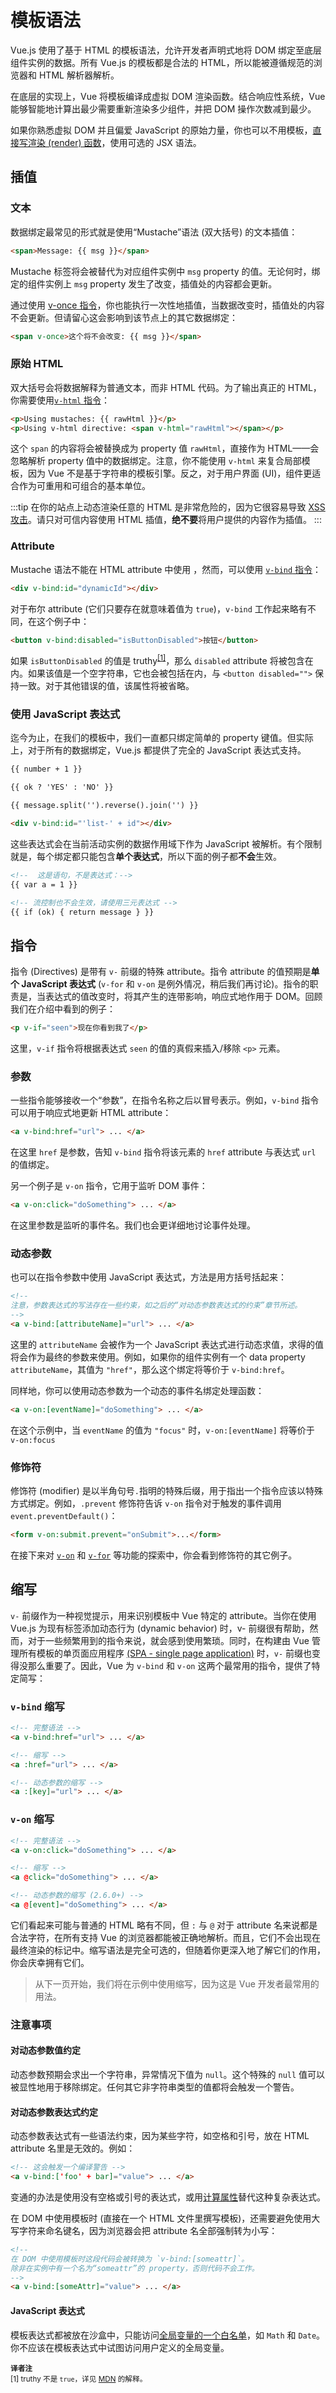 # 模板语法

Vue.js 使用了基于 HTML 的模板语法，允许开发者声明式地将 DOM 绑定至底层组件实例的数据。所有 Vue.js 的模板都是合法的 HTML，所以能被遵循规范的浏览器和 HTML 解析器解析。

在底层的实现上，Vue 将模板编译成虚拟 DOM 渲染函数。结合响应性系统，Vue 能够智能地计算出最少需要重新渲染多少组件，并把 DOM 操作次数减到最少。

如果你熟悉虚拟 DOM 并且偏爱 JavaScript 的原始力量，你也可以不用模板，[直接写渲染 (render) 函数](render-function.html)，使用可选的 JSX 语法。

## 插值

### 文本

数据绑定最常见的形式就是使用“Mustache”语法 (双大括号) 的文本插值：

```html
<span>Message: {{ msg }}</span>
```

Mustache 标签将会被替代为对应组件实例中 `msg` property 的值。无论何时，绑定的组件实例上 `msg` property 发生了改变，插值处的内容都会更新。

通过使用 [v-once 指令](../api/directives.html#v-once)，你也能执行一次性地插值，当数据改变时，插值处的内容不会更新。但请留心这会影响到该节点上的其它数据绑定：

```html
<span v-once>这个将不会改变: {{ msg }}</span>
```

### 原始 HTML

双大括号会将数据解释为普通文本，而非 HTML 代码。为了输出真正的 HTML，你需要使用[`v-html` 指令](../api/directives.html#v-html)：

```html
<p>Using mustaches: {{ rawHtml }}</p>
<p>Using v-html directive: <span v-html="rawHtml"></span></p>
```

<common-codepen-snippet title="Rendering v-html" slug="yLNEJJM" :preview="false" />

这个 `span` 的内容将会被替换成为 property 值 `rawHtml`，直接作为 HTML——会忽略解析 property 值中的数据绑定。注意，你不能使用 `v-html` 来复合局部模板，因为 Vue 不是基于字符串的模板引擎。反之，对于用户界面 (UI)，组件更适合作为可重用和可组合的基本单位。

:::tip 
在你的站点上动态渲染任意的 HTML 是非常危险的，因为它很容易导致 [XSS 攻击](https://en.wikipedia.org/wiki/Cross-site_scripting)。请只对可信内容使用 HTML 插值，**绝不要**将用户提供的内容作为插值。
:::

### Attribute

Mustache 语法不能在 HTML attribute 中使用 ，然而，可以使用 [`v-bind` 指令](../api/directives.html#v-bind)：

```html
<div v-bind:id="dynamicId"></div>
```

对于布尔 attribute (它们只要存在就意味着值为 `true`)，`v-bind` 工作起来略有不同，在这个例子中：

```html
<button v-bind:disabled="isButtonDisabled">按钮</button>
```

如果 `isButtonDisabled` 的值是 truthy<sup>[[1]](#footnote-1)</sup>，那么 `disabled` attribute 将被包含在内。如果该值是一个空字符串，它也会被包括在内，与 `<button disabled="">` 保持一致。对于其他错误的值，该属性将被省略。

### 使用 JavaScript 表达式

迄今为止，在我们的模板中，我们一直都只绑定简单的 property 键值。但实际上，对于所有的数据绑定，Vue.js 都提供了完全的 JavaScript 表达式支持。

```html
{{ number + 1 }}

{{ ok ? 'YES' : 'NO' }}

{{ message.split('').reverse().join('') }}

<div v-bind:id="'list-' + id"></div>
```

这些表达式会在当前活动实例的数据作用域下作为 JavaScript 被解析。有个限制就是，每个绑定都只能包含**单个表达式**，所以下面的例子都**不会**生效。

```html
<!--  这是语句，不是表达式：-->
{{ var a = 1 }}

<!-- 流控制也不会生效，请使用三元表达式 -->
{{ if (ok) { return message } }}
```

## 指令

指令 (Directives) 是带有 `v-` 前缀的特殊 attribute。指令 attribute 的值预期是**单个 JavaScript 表达式** (`v-for` 和 `v-on` 是例外情况，稍后我们再讨论)。指令的职责是，当表达式的值改变时，将其产生的连带影响，响应式地作用于 DOM。回顾我们在介绍中看到的例子：

```html
<p v-if="seen">现在你看到我了</p>
```

这里，`v-if` 指令将根据表达式 `seen` 的值的真假来插入/移除 `<p>` 元素。

### 参数

一些指令能够接收一个“参数”，在指令名称之后以冒号表示。例如，`v-bind` 指令可以用于响应式地更新 HTML attribute：

```html
<a v-bind:href="url"> ... </a>
```
在这里 `href` 是参数，告知 `v-bind` 指令将该元素的 `href` attribute 与表达式 `url` 的值绑定。

另一个例子是 `v-on` 指令，它用于监听 DOM 事件：

```html
<a v-on:click="doSomething"> ... </a>
```

在这里参数是监听的事件名。我们也会更详细地讨论事件处理。

### 动态参数

也可以在指令参数中使用 JavaScript 表达式，方法是用方括号括起来：

```html
<!--
注意，参数表达式的写法存在一些约束，如之后的“对动态参数表达式的约束”章节所述。
-->
<a v-bind:[attributeName]="url"> ... </a>
```
这里的 `attributeName` 会被作为一个 JavaScript 表达式进行动态求值，求得的值将会作为最终的参数来使用。例如，如果你的组件实例有一个 data property `attributeName`，其值为 `"href"`，那么这个绑定将等价于 `v-bind:href`。

同样地，你可以使用动态参数为一个动态的事件名绑定处理函数：

```html
<a v-on:[eventName]="doSomething"> ... </a>
```

在这个示例中，当 `eventName` 的值为 `"focus"` 时，`v-on:[eventName]` 将等价于 `v-on:focus`

### 修饰符

修饰符 (modifier) 是以半角句号`.`指明的特殊后缀，用于指出一个指令应该以特殊方式绑定。例如，`.prevent` 修饰符告诉 `v-on` 指令对于触发的事件调用 ` event.preventDefault()`：

```html
<form v-on:submit.prevent="onSubmit">...</form>
```

在接下来对 [`v-on`](events.md#事件修饰符) 和 [`v-for`](forms.md#修饰符) 等功能的探索中，你会看到修饰符的其它例子。

## 缩写

`v-` 前缀作为一种视觉提示，用来识别模板中 Vue 特定的 attribute。当你在使用 Vue.js 为现有标签添加动态行为 (dynamic behavior) 时，v- 前缀很有帮助，然而，对于一些频繁用到的指令来说，就会感到使用繁琐。同时，在构建由 Vue 管理所有模板的单页面应用程序 [(SPA - single page application)](https://en.wikipedia.org/wiki/Single-page_application) 时，`v-` 前缀也变得没那么重要了。因此，Vue 为 `v-bind` 和 `v-on` 这两个最常用的指令，提供了特定简写：

### `v-bind` 缩写

```html
<!-- 完整语法 -->
<a v-bind:href="url"> ... </a>

<!-- 缩写 -->
<a :href="url"> ... </a>

<!-- 动态参数的缩写 -->
<a :[key]="url"> ... </a>
```

### `v-on` 缩写

```html
<!-- 完整语法 -->
<a v-on:click="doSomething"> ... </a>

<!-- 缩写 -->
<a @click="doSomething"> ... </a>

<!-- 动态参数的缩写 (2.6.0+) -->
<a @[event]="doSomething"> ... </a>
```

它们看起来可能与普通的 HTML 略有不同，但 `:` 与 `@` 对于 attribute 名来说都是合法字符，在所有支持 Vue 的浏览器都能被正确地解析。而且，它们不会出现在最终渲染的标记中。缩写语法是完全可选的，但随着你更深入地了解它们的作用，你会庆幸拥有它们。

> 从下一页开始，我们将在示例中使用缩写，因为这是 Vue 开发者最常用的用法。 

### 注意事项

#### 对动态参数值约定

动态参数预期会求出一个字符串，异常情况下值为 `null`。这个特殊的 `null` 值可以被显性地用于移除绑定。任何其它非字符串类型的值都将会触发一个警告。

#### 对动态参数表达式约定

动态参数表达式有一些语法约束，因为某些字符，如空格和引号，放在 HTML attribute 名里是无效的。例如：

```html
<!-- 这会触发一个编译警告 -->
<a v-bind:['foo' + bar]="value"> ... </a>
```

变通的办法是使用没有空格或引号的表达式，或用[计算属性](computed.html)替代这种复杂表达式。

在 DOM 中使用模板时 (直接在一个 HTML 文件里撰写模板)，还需要避免使用大写字符来命名键名，因为浏览器会把 attribute 名全部强制转为小写：

```html
<!--
在 DOM 中使用模板时这段代码会被转换为 `v-bind:[someattr]`。
除非在实例中有一个名为“someattr”的 property，否则代码不会工作。
-->
<a v-bind:[someAttr]="value"> ... </a>
```

#### JavaScript 表达式

模板表达式都被放在沙盒中，只能访问[全局变量的一个白名单](https://github.com/vuejs/vue-next/blob/master/packages/shared/src/globalsWhitelist.ts#L3)，如 `Math` 和 `Date`。你不应该在模板表达式中试图访问用户定义的全局变量。


<small>**译者注**  
<a id="footnote-1"></a>[1] truthy 不是 `true`，详见 [MDN](https://developer.mozilla.org/zh-CN/docs/Glossary/Truthy) 的解释。</small>
